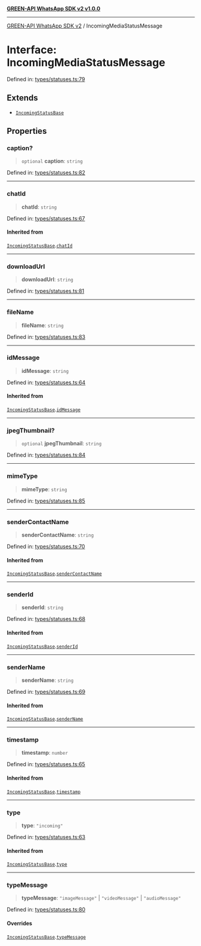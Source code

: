 [**GREEN-API WhatsApp SDK v2 v1.0.0**](../README.md)

***

[GREEN-API WhatsApp SDK v2](../globals.md) / IncomingMediaStatusMessage

# Interface: IncomingMediaStatusMessage

Defined in: [types/statuses.ts:79](https://github.com/green-api/whatsapp-api-client-js-v2/blob/6c31521abaa4e85365f3538298181cae99417bce/src/types/statuses.ts#L79)

## Extends

- [`IncomingStatusBase`](IncomingStatusBase.md)

## Properties

### caption?

> `optional` **caption**: `string`

Defined in: [types/statuses.ts:82](https://github.com/green-api/whatsapp-api-client-js-v2/blob/6c31521abaa4e85365f3538298181cae99417bce/src/types/statuses.ts#L82)

***

### chatId

> **chatId**: `string`

Defined in: [types/statuses.ts:67](https://github.com/green-api/whatsapp-api-client-js-v2/blob/6c31521abaa4e85365f3538298181cae99417bce/src/types/statuses.ts#L67)

#### Inherited from

[`IncomingStatusBase`](IncomingStatusBase.md).[`chatId`](IncomingStatusBase.md#chatid)

***

### downloadUrl

> **downloadUrl**: `string`

Defined in: [types/statuses.ts:81](https://github.com/green-api/whatsapp-api-client-js-v2/blob/6c31521abaa4e85365f3538298181cae99417bce/src/types/statuses.ts#L81)

***

### fileName

> **fileName**: `string`

Defined in: [types/statuses.ts:83](https://github.com/green-api/whatsapp-api-client-js-v2/blob/6c31521abaa4e85365f3538298181cae99417bce/src/types/statuses.ts#L83)

***

### idMessage

> **idMessage**: `string`

Defined in: [types/statuses.ts:64](https://github.com/green-api/whatsapp-api-client-js-v2/blob/6c31521abaa4e85365f3538298181cae99417bce/src/types/statuses.ts#L64)

#### Inherited from

[`IncomingStatusBase`](IncomingStatusBase.md).[`idMessage`](IncomingStatusBase.md#idmessage)

***

### jpegThumbnail?

> `optional` **jpegThumbnail**: `string`

Defined in: [types/statuses.ts:84](https://github.com/green-api/whatsapp-api-client-js-v2/blob/6c31521abaa4e85365f3538298181cae99417bce/src/types/statuses.ts#L84)

***

### mimeType

> **mimeType**: `string`

Defined in: [types/statuses.ts:85](https://github.com/green-api/whatsapp-api-client-js-v2/blob/6c31521abaa4e85365f3538298181cae99417bce/src/types/statuses.ts#L85)

***

### senderContactName

> **senderContactName**: `string`

Defined in: [types/statuses.ts:70](https://github.com/green-api/whatsapp-api-client-js-v2/blob/6c31521abaa4e85365f3538298181cae99417bce/src/types/statuses.ts#L70)

#### Inherited from

[`IncomingStatusBase`](IncomingStatusBase.md).[`senderContactName`](IncomingStatusBase.md#sendercontactname)

***

### senderId

> **senderId**: `string`

Defined in: [types/statuses.ts:68](https://github.com/green-api/whatsapp-api-client-js-v2/blob/6c31521abaa4e85365f3538298181cae99417bce/src/types/statuses.ts#L68)

#### Inherited from

[`IncomingStatusBase`](IncomingStatusBase.md).[`senderId`](IncomingStatusBase.md#senderid)

***

### senderName

> **senderName**: `string`

Defined in: [types/statuses.ts:69](https://github.com/green-api/whatsapp-api-client-js-v2/blob/6c31521abaa4e85365f3538298181cae99417bce/src/types/statuses.ts#L69)

#### Inherited from

[`IncomingStatusBase`](IncomingStatusBase.md).[`senderName`](IncomingStatusBase.md#sendername)

***

### timestamp

> **timestamp**: `number`

Defined in: [types/statuses.ts:65](https://github.com/green-api/whatsapp-api-client-js-v2/blob/6c31521abaa4e85365f3538298181cae99417bce/src/types/statuses.ts#L65)

#### Inherited from

[`IncomingStatusBase`](IncomingStatusBase.md).[`timestamp`](IncomingStatusBase.md#timestamp)

***

### type

> **type**: `"incoming"`

Defined in: [types/statuses.ts:63](https://github.com/green-api/whatsapp-api-client-js-v2/blob/6c31521abaa4e85365f3538298181cae99417bce/src/types/statuses.ts#L63)

#### Inherited from

[`IncomingStatusBase`](IncomingStatusBase.md).[`type`](IncomingStatusBase.md#type)

***

### typeMessage

> **typeMessage**: `"imageMessage"` \| `"videoMessage"` \| `"audioMessage"`

Defined in: [types/statuses.ts:80](https://github.com/green-api/whatsapp-api-client-js-v2/blob/6c31521abaa4e85365f3538298181cae99417bce/src/types/statuses.ts#L80)

#### Overrides

[`IncomingStatusBase`](IncomingStatusBase.md).[`typeMessage`](IncomingStatusBase.md#typemessage)
